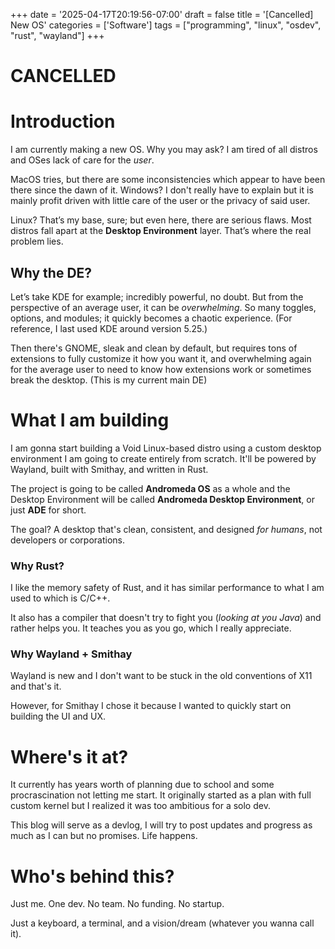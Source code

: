 +++
date = '2025-04-17T20:19:56-07:00'
draft = false
title = '[Cancelled] New OS'
categories = ['Software']
tags = ["programming", "linux", "osdev", "rust", "wayland"]
+++

# CANCELLED

# Introduction

I am currently making a new OS. Why you may ask? I am tired of all distros and OSes lack of care for the *user*. 

MacOS tries, but there are some inconsistencies which appear to have been there since the dawn of it. Windows? I don't really have to explain but it is mainly profit driven with little care of the user or the privacy of said user. 

Linux? That’s my base, sure; but even here, there are serious flaws. Most distros fall apart at the **Desktop Environment** layer. That’s where the real problem lies.

## Why the DE?

Let’s take KDE for example; incredibly powerful, no doubt. But from the perspective of an average user, it can be *overwhelming*. So many toggles, options, and modules; it quickly becomes a chaotic experience. (For reference, I last used KDE around version 5.25.)

Then there's GNOME, sleak and clean by default, but requires tons of extensions to fully customize it how you want it, and overwhelming again for the average user to need to know how extensions work or sometimes break the desktop. (This is my current main DE)

# What I am building

I am gonna start building a Void Linux-based distro using a custom desktop environment I am going to create entirely from scratch. It'll be powered by Wayland, built with Smithay, and written in Rust. 

The project is going to be called **Andromeda OS** as a whole and the Desktop Environment will be called **Andromeda Desktop Environment**,  or just **ADE** for short.

The goal? A desktop that's clean, consistent, and designed *for humans*, not developers or corporations.

### Why Rust?

I like the memory safety of Rust, and it has similar performance to what I am used to which is C/C++. 

It also has a compiler that doesn't try to fight you (*looking at you Java*) and rather helps you. It teaches you as you go, which I really appreciate.

### Why Wayland + Smithay

Wayland is new and I don't want to be stuck in the old conventions of X11 and that's it. 

However, for Smithay I chose it because I wanted to quickly start on building the UI and UX.

# Where's it at?

It currently has years worth of planning due to school and some procrascination not letting me start. It originally started as a plan with full custom kernel but I realized it was too ambitious for a solo dev.

This blog will serve as a devlog, I will try to post updates and progress as much as I can but no promises. Life happens.

# Who's behind this?

Just me. One dev. No team. No funding. No startup.

Just a keyboard, a terminal, and a vision/dream (whatever you wanna call it).
